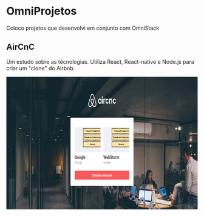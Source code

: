 # OmniProjetos
Coloco projetos que desenvolvi em conjunto com OmniStack

## AirCnC
Um estudo sobre as técnologias. Utiliza React, React-native e Node.js para criar um "clone" do Airbnb.

<p align="center">
  <img src="https://github.com/hugarty/OmniProjetos/blob/master/aircnc/images/d.jpg" height="350"/>
</p>
